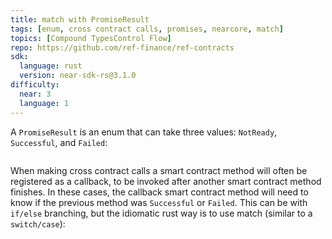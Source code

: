 ```yaml
---
title: match with PromiseResult
tags: [enum, cross contract calls, promises, nearcore, match]
topics: [Compound TypesControl Flow]
repo: https://github.com/ref-finance/ref-contracts
sdk:
  language: rust
  version: near-sdk-rs@3.1.0
difficulty:
  near: 3
  language: 1
---
```


A `PromiseResult` is an enum that can take three values: `NotReady`, `Successful`, and `Failed`:

```https://github.com/near/nearcore/blob/354c7a5d24a2fc793573b690852359818860879d/runtime/near-vm-logic/src/types.rs#L34-L43
```

When making cross contract calls a smart contract method will often be registered as a callback, to be invoked after another smart contract method finishes. In these cases, the callback smart contract method will need to know if the previous method was `Successful` or `Failed`. This can be with `if/else` branching, but the idiomatic rust way is to use match (similar to a `switch/case`):

```https://github.com/ref-finance/ref-contracts/blob/2be596669c364265a0c0ec39b67e6c5cc1051fbb/ref-exchange/src/multi_fungible_token.rs#L191-L201
```

